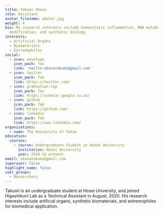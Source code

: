 ```yaml
---
title: Takumi Obana
role: Assistant
avatar_filename: abatar.jpg
weight: 4
bio: My research interests include homeostatic inflammation, RNA metabolism and
  modification, and synthetic biology.
interests:
  - Artificial Organs
  - Biomaterials
  - Extremophiles
social:
  - icon: envelope
    icon_pack: fas
    link: 'mailto:obanatakumi@gmail.com'
  - icon: twitter
    icon_pack: fab
    link: https://twitter.com/
  - icon: graduation-cap
    icon_pack: fas
    link: https://scholar.google.co.uk/
  - icon: github
    icon_pack: fab
    link: https://github.com/
  - icon: linkedin
    icon_pack: fab
    link: https://www.linkedin.com/
organizations:
  - name: The University of Tokyo
education:
  courses:
    - course: Undergraduate Student at Hosei University
      institution: Hosei University
      year: 2018 to present
email: obanatakumi@gmail.com
superuser: false
highlight_name: false
user_groups:
  - Researchers
---
```

Takumi is an undergraduate student at Hosei University, and joined Higashikuni Lab as a Technical Assistant in August, 2020. His research interests include artificial organs, synthetic biomaterials, and extremophiles for biomedical application. 
